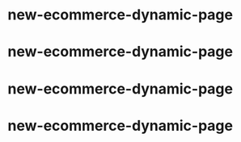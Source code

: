 # new-ecommerce-dynamic-page
# new-ecommerce-dynamic-page
# new-ecommerce-dynamic-page
# new-ecommerce-dynamic-page
